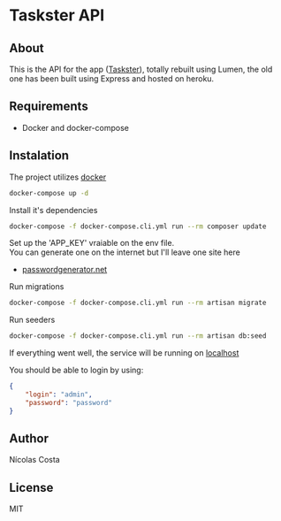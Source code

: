 # Taskster API

## About

This is the API for the app ([Taskster](https://github.com/nicolas-costa/taskster-app)), 
totally rebuilt using Lumen, the old one has been built using Express and hosted on heroku.

## Requirements

- Docker and docker-compose

## Instalation

The project utilizes [docker](https://docs.docker.com/get-docker/)

```bash
docker-compose up -d
```

Install it's dependencies

```bash
docker-compose -f docker-compose.cli.yml run --rm composer update
```

Set up the 'APP_KEY' vraiable on the env file.   
You can generate one on the internet but I'll leave one site here
* [passwordgenerator.net](https://passwordsgenerator.net/)

Run migrations

```bash
docker-compose -f docker-compose.cli.yml run --rm artisan migrate
```

Run seeders

```bash
docker-compose -f docker-compose.cli.yml run --rm artisan db:seed
```

If everything went well, the service will be running on [localhost](http://localhost:8000)

You should be able to login by using:

```json
{
    "login": "admin",
    "password": "password"
}
```

## Author
Nícolas Costa

##  License
MIT
